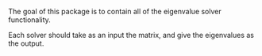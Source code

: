 The goal of this package is to contain all of the eigenvalue solver functionality.

Each solver should take as an input the matrix, and give the eigenvalues as the output.

